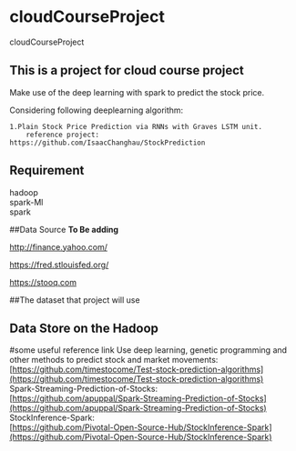# cloudCourseProject
cloudCourseProject
## This is a project for cloud course project

Make use of the deep learning with spark to predict the stock price.

Considering following deeplearning algorithm:
	
	1.Plain Stock Price Prediction via RNNs with Graves LSTM unit.
		reference project: https://github.com/IsaacChanghau/StockPrediction
## Requirement
hadoop  
spark-Ml  
spark  
		
##Data Source
<b>To Be adding</b>

http://finance.yahoo.com/

https://fred.stlouisfed.org/

https://stooq.com

##The dataset that project will use

## Data Store on the Hadoop

		

#some useful reference link
Use deep learning, genetic programming and other methods to predict stock and market movements:  
[https://github.com/timestocome/Test-stock-prediction-algorithms](https://github.com/timestocome/Test-stock-prediction-algorithms)  
Spark-Streaming-Prediction-of-Stocks:  
[https://github.com/apuppal/Spark-Streaming-Prediction-of-Stocks](https://github.com/apuppal/Spark-Streaming-Prediction-of-Stocks)
StockInference-Spark:  
[https://github.com/Pivotal-Open-Source-Hub/StockInference-Spark](https://github.com/Pivotal-Open-Source-Hub/StockInference-Spark)


		

